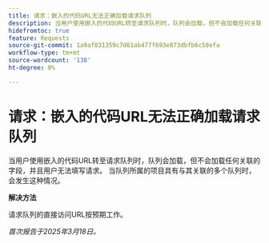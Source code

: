 ```yaml
---
title: 请求：嵌入的代码URL无法正确加载请求队列
description: 当用户使用嵌入的代码URL转至请求队列时，队列会加载，但不会加载任何关联的字段，并且用户无法填写请求。 当队列所属的项目具有与其关联的多个队列时，会发生这种情况
hidefromtoc: true
feature: Requests
source-git-commit: 1a9af831359c7d61ab477f693e873dbfb6c58efa
workflow-type: tm+mt
source-wordcount: '138'
ht-degree: 0%

---
```



# 请求：嵌入的代码URL无法正确加载请求队列

当用户使用嵌入的代码URL转至请求队列时，队列会加载，但不会加载任何关联的字段，并且用户无法填写请求。 当队列所属的项目具有与其关联的多个队列时，会发生这种情况。

**解决方法**

请求队列的直接访问URL按预期工作。

_首次报告于2025年3月18日。_
